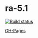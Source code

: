 # ra-5.1

[![Build status](https://ci.appveyor.com/api/projects/status/q4o8cpg4tj16asw9?svg=true)](https://ci.appveyor.com/project/i-hit/ra-5-1)

[GH-Pages](https://i-hit.github.io/ra-5.1/)
